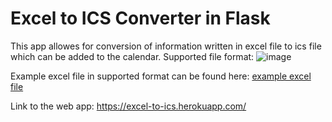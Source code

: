 # Excel to ICS Converter in Flask

This app allowes for conversion of information written in excel file to ics file which can be added to the calendar.
Supported file format:
![image](https://user-images.githubusercontent.com/45422424/137816215-4834b4e7-9100-4ff8-829c-f8de0ee09770.png)

Example excel file in supported format can be found here:
[example excel file](example.xlsx)

Link to the web app:
https://excel-to-ics.herokuapp.com/
